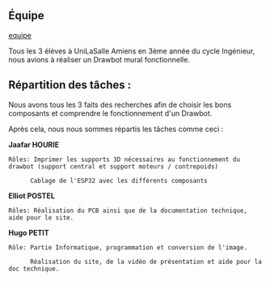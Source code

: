 ## Équipe 

[equipe](images/equipe.png)


Tous les 3 élèves à UniLaSalle Amiens en 3ème année du cycle Ingénieur, nous avions à réaliser un Drawbot mural fonctionnelle.


## Répartition des tâches :


Nous avons tous les 3 faits des recherches afin de choisir les bons composants et comprendre le fonctionnement d'un Drawbot.

Après cela, nous nous sommes répartis les tâches comme ceci :


**Jaafar HOURIE**


    Rôles: Imprimer les supports 3D nécessaires au fonctionnement du drawbot (support central et support moteurs / contrepoids)
    
          Cablage de l'ESP32 avec les différents composants


**Elliot POSTEL**

    
    Rôles: Réalisation du PCB ainsi que de la documentation technique, aide pour le site.

  
**Hugo PETIT**


    Rôle: Partie Informatique, programmation et conversion de l'image.

          Réalisation du site, de la vidéo de présentation et aide pour la doc technique.
